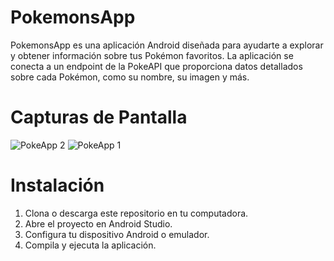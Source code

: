 # PokemonsApp

PokemonsApp es una aplicación Android diseñada para ayudarte a explorar y obtener información sobre tus Pokémon favoritos. La aplicación se conecta a un endpoint de la PokeAPI que proporciona datos detallados sobre cada Pokémon, como su nombre, su imagen y más.

# Capturas de Pantalla

![PokeApp 2](https://github.com/AlexZavala1603/PokemonsApp/assets/85930734/94b13836-2aa9-4139-8729-5600c9438555)
![PokeApp 1](https://github.com/AlexZavala1603/PokemonsApp/assets/85930734/c173fcbd-3b1f-4cef-ac0c-14c35e2b2fad)


# Instalación

1. Clona o descarga este repositorio en tu computadora.
2. Abre el proyecto en Android Studio.
3. Configura tu dispositivo Android o emulador.
4. Compila y ejecuta la aplicación.
